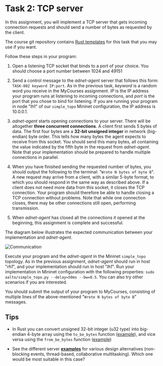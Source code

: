 ---
---

# Task 2: TCP server

In this assignment, you will implement a TCP server that gets incoming connection
requests and should send a number of bytes as requested by the client.

The course git repository contains [Rust
templates](https://github.com/PasiSa/AdvancedNetworking/tree/main/assignments/task-002)
for this task that you may use if you want.

Follow these steps in your program:

1. Open a listening TCP socket that binds to a port of your choice. You should
   choose a port number between 1024 and 49151

2. Send a control message to the _adnet-agent_ server that follows this form:
   `TASK-002 keyword IP:port`. As in the previous task, _keyword_ is a random word
   you receive in the MyCourses assignment. _IP_ is the IP
   address your program runs at listening to incoming connections, and _port_ is
   the port that you chose to bind for listening. If you
   are running your program in node "lh1" of our `simple_topo` Mininet
   configuration, the IP address is 10.0.0.1.

3. _adnet-agent_ starts opening connections to your server. There will be
   altogether **three concurrent connections**. A client first sends 5
   bytes of data. The first four bytes are a **32-bit unsigned integer** in network
   (big-endian) byte order. This tells how many bytes the agent expects to
   receive from this socket. You should send this many bytes, all containing the
   value indicated by the fifth byte in the request from _adnet-agent_. Note
   that your implementation should be prepared to handle multiple connections in
   parallel.

4. When you have finished sending the requested number of bytes, you should
   output the following to the terminal: "`Wrote N bytes of byte B`". A new
   request may arrive from a client, with a similar 5-byte format, to which
   you should respond in the same way as described above. If a client does
   not need more data from this socket, it closes the TCP connection. Your
   program should therefore be able to handle closing a TCP connection without
   problems. Note that while one connection closes, there may be other
   connections still open, performing transmission.

5. When _adnet-agent_ has closed all the connections it opened at the beginning,
   this assignment is complete and successful.

The diagram below illustrates the expected communication between your
implementation and _adnet-agent_.

![Communication](/assignments/task-002/comms.png "Communication")

Execute your program and the _adnet-agent_ in the Mininet `simple_topo` topology. As
in the previous assignment, _adnet-agent_ should run in host "_rh1_", and your
implementation should run in host "_lh1_". Run your implementation in Mininet
configuration with the following properties: `sudo aalto/simple_topo.py --delay=50ms
--bw=0.5`. You can also try other scenarios if you are interested.

You should submit the output of your program to MyCourses, consisting of multiple
lines of the above-mentioned "`Wrote N bytes of byte B`" messages.

## Tips

- In Rust you can convert unsigned 32-bit integer (u32 type) into big-endian
  4-byte array using the `to_be_bytes` function
  ([example](https://doc.rust-lang.org/std/primitive.u32.html#method.to_be_bytes)),
  and vice versa using the `from_be_bytes` function
  ([example](https://doc.rust-lang.org/std/primitive.u32.html#method.from_be_bytes))

- See the different server **[examples](https://pasisa.github.io/AdvancedNetworking/examples/)** for various
  design alternatives (non-blocking events, thread-based, collaborative
  multitasking). Which one would be most suitable in this case?
